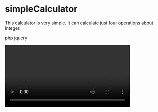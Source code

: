 # simpleCalculator
This calculator is very simple. It can calculate just four operations about integer. 

php 
jquery
<!DOCTYPE html> 
<html> 
<body> 

<video width="400" controls>
  <source src="20170414_145432.mp4" type="video/mp4"> 
</video>
</body> 
</html>
